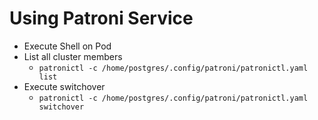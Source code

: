 # Using Patroni Service

* Execute Shell on Pod
* List all cluster members
  * `patronictl -c /home/postgres/.config/patroni/patronictl.yaml list`
* Execute switchover
  * `patronictl -c /home/postgres/.config/patroni/patronictl.yaml switchover`
